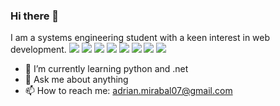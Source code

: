 ### Hi there 👋

I am a systems engineering student with a keen interest in web development.
![ ](https://img.shields.io/badge/HTML5-blue)
![ ](https://img.shields.io/badge/CSS3-blue)
![ ](https://img.shields.io/badge/JavaScript-blue)
![ ](https://img.shields.io/badge/TypeScript-blue)
![ ](https://img.shields.io/badge/React-blue)
![ ](https://img.shields.io/badge/Python-blue)
![ ](https://img.shields.io/badge/C#-blue)
![ ](https://img.shields.io/badge/Node.js-blue)


- 🌱 I’m currently learning python and .net
- 💬 Ask me about anything
- 📫 How to reach me: adrian.mirabal07@gmail.com

<!--
**WearyMench/WearyMench** is a ✨ _special_ ✨ repository because its `README.md` (this file) appears on your GitHub profile.

Here are some ideas to get you started:

- 🔭 I’m currently working on ...

- 👯 I’m looking to collaborate on ...
- 🤔 I’m looking for help with ...
- 💬 Ask me about ...
- 📫 How to reach me: ...
- 😄 Pronouns: ...
- ⚡ Fun fact: ...
-->
